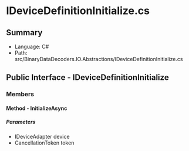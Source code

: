 ﻿# IDeviceDefinitionInitialize.cs

## Summary

* Language: C#
* Path: src/BinaryDataDecoders.IO.Abstractions/IDeviceDefinitionInitialize.cs

## Public Interface - IDeviceDefinitionInitialize

### Members

#### Method - InitializeAsync

#####  Parameters

 - IDeviceAdapter device 
 - CancellationToken token 

